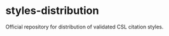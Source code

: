styles-distribution
===================

Official repository for distribution of validated CSL citation styles.
